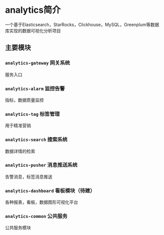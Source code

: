 # analytics简介
一个基于Elasticsearch，StarRocks，Clickhouse，MySQL，Greenplum等数据库实现的数据可视化分析项目
## 主要模块
### `analytics-gateway` 网关系统
服务入口

### `analytics-alarm` 监控告警
指标，数据质量监控

### `analytics-tag` 标签管理
用于精准营销

### `analytics-search` 搜索系统
数据详情的检索

### `analytics-pusher` 消息推送系统
告警消息，标签消息推送

### `analytics-dashboard` 看板模块（待建）
各种报表，看板，数据图形可视化平台

### `analytics-common` 公共服务
公共服务模块

